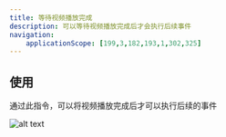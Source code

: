 ```yaml
---
title: 等待视频播放完成
description: 可以等待视频播放完成后才会执行后续事件
navigation:
    applicationScope: [199,3,182,193,1,302,325]
---
```


## 使用

通过此指令，可以将视频播放完成后才可以执行后续的事件

![alt text](https://cdn.gcw.wiki.wiki/gcw/image/zh_hans/commands/images/waitvideoplaycomplete/image.png)
